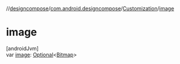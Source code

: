 //[designcompose](../../../index.md)/[com.android.designcompose](../index.md)/[Customization](index.md)/[image](image.md)

# image

[androidJvm]\
var [image](image.md): [Optional](https://developer.android.com/reference/kotlin/java/util/Optional.html)&lt;[Bitmap](https://developer.android.com/reference/kotlin/android/graphics/Bitmap.html)&gt;
